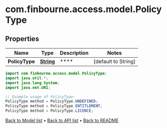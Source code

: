 # com.finbourne.access.model.PolicyType

## Properties

Name | Type | Description | Notes
------------ | ------------- | ------------- | -------------
**PolicyType** | [**String**](.md) | **** | [default to String]

```java
import com.finbourne.access.model.PolicyType;
import java.util.*;
import java.lang.System;
import java.net.URI;

// Example usage of PolicyType:
PolicyType method = PolicyType.UNDEFINED;
PolicyType method = PolicyType.ENTITLEMENT;
PolicyType method = PolicyType.LICENCE;
```


[Back to Model list](../README.md#documentation-for-models) &#8226; [Back to API list](../README.md#documentation-for-api-endpoints) &#8226; [Back to README](../README.md)
